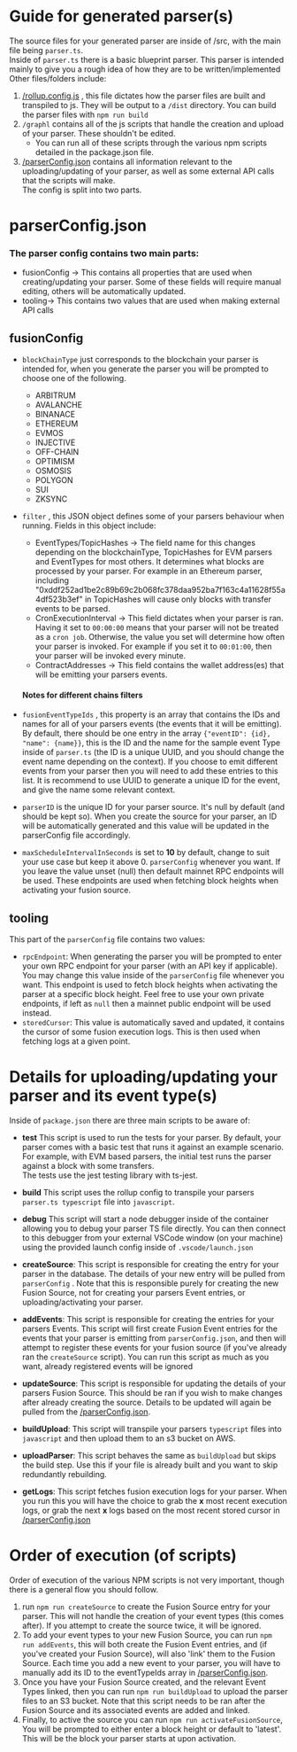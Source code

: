# Guide for generated parser(s)

The source files for your generated parser are inside of /src, with the main file being `parser.ts`. <br />
Inside of `parser.ts` there is a basic blueprint parser. This parser is intended mainly to give you a rough idea of how they are to be written/implemented <br />
Other files/folders include: <br />

1. [/rollup.config.js](`rollup.config.js`) , this file dictates how the parser files are built and transpiled to js. They will be output to a `/dist` directory. You can build the parser files with `npm run build`
2. `/graphl` contains all of the js scripts that handle the creation and upload of your parser. These shouldn't be edited.
   - You can run all of these scripts through the various npm scripts detailed in the package.json file.
3. [/parserConfig.json](`parserConfig.json`) contains all information relevant to the uploading/updating of your parser, as well as some external API calls that the scripts will make. <br />
   The config is split into two parts.

# parserConfig.json

### The parser config contains two main parts:

- fusionConfig -> This contains all properties that are used when creating/updating your parser. Some of these fields will require manual editing, others will be automatically updated.
- tooling-> This contains two values that are used when making external API calls

## fusionConfig

- `blockChainType` just corresponds to the blockchain your parser is intended for, when you generate the parser you will be prompted to choose one of the following.
  - ARBITRUM
  - AVALANCHE
  - BINANACE
  - ETHEREUM
  - EVMOS
  - INJECTIVE
  - OFF-CHAIN
  - OPTIMISM
  - OSMOSIS
  - POLYGON
  - SUI
  - ZKSYNC
    <br />
- `filter` , this JSON object defines some of your parsers behaviour when running. Fields in this object include: <br />

  - EventTypes/TopicHashes -> The field name for this changes depending on the blockchainType, TopicHashes for EVM parsers and EventTypes for most others. It determines what blocks are processed by your parser. For example in an Ethereum parser, including "0xddf252ad1be2c89b69c2b068fc378daa952ba7f163c4a11628f55a4df523b3ef" in TopicHashes will cause only blocks with transfer events to be parsed.
  - CronExecutionInterval -> This field dictates when your parser is ran. Having it set to `00:00:00` means that your parser will not be treated as a `cron job`. Otherwise, the value you set will determine how often your parser is invoked. For example if you set it to `00:01:00`, then your parser will be invoked every minute.
  - ContractAddresses -> This field contains the wallet address(es) that will be emitting your parsers events.

  #### Notes for different chains filters

- `fusionEventTypeIds` , this property is an array that contains the IDs and names for all of your parsers events (the events that it will be emitting). By default, there should be one entry in the array `{"eventID": {id}, "name": {name}}`, this is the ID and the name for the sample event Type inside of `parser.ts` (the ID is a unique UUID, and you should change the event name depending on the context). If you choose to emit different events from your parser then you will need to add these entries to this list. It is recommend to use UUID to generate a unique ID for the event, and give the name some relevant context.

- `parserID` is the unique ID for your parser source. It's null by default (and should be kept so). When you create the source for your parser, an ID will be automatically generated and this value will be updated in the parserConfig file accordingly.
- `maxScheduleIntervalInSeconds` is set to **10** by default, change to suit your use case but keep it above 0.
  `parserConfig` whenever you want. If you leave the value unset (null) then default mainnet RPC endpoints will be used. These endpoints are used when fetching block heights when activating your fusion source.

## tooling

This part of the `parserConfig` file contains two values:

- `rpcEndpoint`: When generating the parser you will be prompted to enter your own RPC endpoint for your parser (with an API key if applicable). You may change this value inside of the `parserConfig` file whenever you want. This endpoint is used to fetch block heights when activating the parser at a specific block height. Feel free to use your own private endpoints, if left as `null` then a mainnet public endpoint will be used instead.
- `storedCursor`: This value is automatically saved and updated, it contains the cursor of some fusion execution logs. This is then used when fetching logs at a given point.

# Details for uploading/updating your parser and its event type(s)

Inside of `package.json` there are three main scripts to be aware of:

- **test** This script is used to run the tests for your parser. By default, your parser comes with a basic test that runs it against an example scenario. For example, with EVM based parsers, the initial test runs the parser against a block with some transfers. <br />
  The tests use the jest testing library with ts-jest.
- **build** This script uses the rollup config to transpile your parsers `parser.ts typescript` file into `javascript`.

- **debug** This script will start a node debugger inside of the container allowing you to debug your parser TS file directly. You can then connect to this debugger from your external VSCode window (on your machine) using the provided launch config inside of `.vscode/launch.json`
- **createSource**: This script is responsible for creating the entry for your parser in the database. The details of your new entry will be pulled from `parserConfig` . Note that this is responsible purely for creating the new Fusion Source, not for creating your parsers Event entries, or uploading/activating your parser.
- **addEvents**: This script is responsible for creating the entries for your parsers Events. This script will first create Fusion Event entries for the events that your parser is emitting from `parserConfig.json`, and then will attempt to register these events for your fusion source (if you've already ran the `createSource` script). You can run this script as much as you want, already registered events will be ignored
- **updateSource**: This script is responsible for updating the details of your parsers Fusion Source. This should be ran if you wish to make changes after already creating the source. Details to be updated will again be pulled from the [/parserConfig.json](`parserConfig.json`).
- **buildUpload**: This script will transpile your parsers `typescript` files into `javascript` and then upload them to an s3 bucket on AWS.
- **uploadParser**: This script behaves the same as `buildUpload` but skips the build step. Use this if your file is already built and you want to skip redundantly rebuilding.
- **getLogs**: This script fetches fusion execution logs for your parser. When you run this you will have the choice to grab the **x** most recent execution logs, or grab the next **x** logs based on the most recent stored cursor in [/parserConfig.json](`parserConfig.json`)

# Order of execution (of scripts)

Order of execution of the various NPM scripts is not very important, though there is a general flow you should follow. <br />

1. run `npm run createSource` to create the Fusion Source entry for your parser. This will not handle the creation of your event types (this comes after). If you attempt to create the source twice, it will be ignored.
2. To add your event types to your new Fusion Source, you can run `npm run addEvents`, this will both create the Fusion Event entries, and (if you've created your Fusion Source), will also 'link' them to the Fusion Source. Each time you add a new event to your parser, you will have to manually add its ID to the eventTypeIds array in [/parserConfig.json](`parserConfig.json`).
3. Once you have your Fusion Source created, and the relevant Event Types linked, then you can run `npm run buildUpload` to upload the parser files to an S3 bucket. Note that this script needs to be ran after the Fusion Source and its associated events are added and linked.
4. Finally, to active the source you can run `npm run activateFusionSource`, You will be prompted to either enter a block height or default to 'latest'. This will be the block your parser starts at upon activation.
